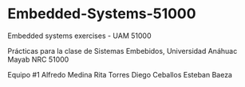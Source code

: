 # Embedded-Systems-51000
Embedded systems exercises - UAM 51000

Prácticas para la clase de Sistemas Embebidos, Universidad Anáhuac Mayab NRC 51000

Equipo #1
Alfredo Medina
Rita Torres
Diego Ceballos
Esteban Baeza

